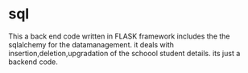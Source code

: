 # sql
This a back end code written in FLASK framework includes the the sqlalchemy for the datamanagement. it deals with insertion,deletion,upgradation of the 
schoool student details. its just a backend code.
